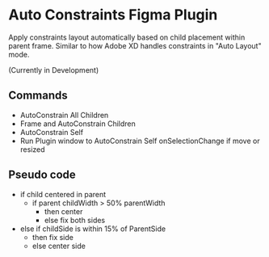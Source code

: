 # Auto Constraints Figma Plugin
Apply constraints layout automatically based on child placement within parent frame. Similar to how Adobe XD handles constraints in "Auto Layout" mode.

(Currently in Development)

## Commands
- AutoConstrain All Children
- Frame and AutoConstrain Children
- AutoConstrain Self
- Run Plugin window to AutoConstrain Self onSelectionChange if move or resized

## Pseudo code
- if child centered in parent
  - if parent childWidth > 50% parentWidth
    - then center
    - else fix both sides
- else if childSide is within 15% of ParentSide
  - then fix side
  - else center side

